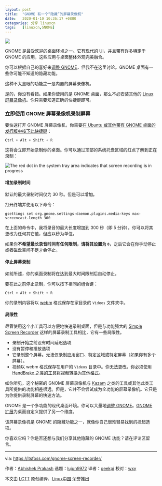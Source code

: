 ```yaml
---
layout: post
title:	"GNOME 有一个“隐藏”的屏幕录像机"
date:	2020-01-10 10:36:17 +0800 
categories:	分享 linuxcn 
tags:	[linuxcn,GNOME]
---
```



![](/Asserts/Images//attachment/album/202001/10/103524bx2wpxee2aefcgww.png)


[GNOME](https://gnome.org/) 是[最受欢迎的桌面环境](https://itsfoss.com/best-linux-desktop-environments/)之一。它有现代的 UI，并且带有许多特定于 GNOME 的应用，这些应用与桌面整体外观完美融合。


你可以根据自己的喜好来[调整 GNOME](https://itsfoss.com/gnome-tweak-tool/)，但我不在这里讨论。GNOME 桌面有一些你可能不知道的隐藏功能。


这种不太显眼的功能之一是内置的屏幕录像机。


是的，你没有看错。如果你使用的是 GNOME 桌面，那么不必安装其他的 [Linux 屏幕录像机](https://itsfoss.com/best-linux-screen-recorders/)。你只需要知道正确的快捷键即可。


### 立即使用 GNOME 屏幕录像机录制屏幕


要快速打开 GNOME 屏幕录像机，你需要[在 Ubuntu 或其他带有 GNOME 桌面的发行版中按下此快捷键](https://itsfoss.com/ubuntu-shortcuts/)：



```
Ctrl + Alt + Shift + R
```

这将会立即开始录制你的桌面。你可以通过顶部的系统托盘区域的红点了解到正在录制：


![The red dot in the system tray area indicates that screen recording is in progress](/Asserts/Images//attachment/album/202001/10/103621nrhgxkhwecx5pnr2.jpg)


#### 增加录制时间


默认的最大录制时间仅为 30 秒。但是可以增加。


打开终端并使用以下命令：



```
gsettings set org.gnome.settings-daemon.plugins.media-keys max-screencast-length 300
```

在上面的命令中，我将录音的最大长度增加到 300 秒（即 5 分钟）。你可以将其更改为任何其它值，但应以秒为单位。


如果你**不希望最长录音时间有任何限制，请将其设置为 `0`**，之后它会在你手动停止或者磁盘空间不足才会停止。


#### 停止屏幕录制


如前所述，你的桌面录制将在达到最大时间限制后自动停止。


要在此之前停止录制，你可以按下相同的组合键：



```
Ctrl + Alt + Shift + R
```

你的录制内容将以 [webm](https://www.webmproject.org/about/) 格式保存在家目录的 `Videos` 文件夹中。


#### 局限性


尽管使用这个小工具可以方便地快速录制桌面，但是与功能强大的 [Simple Screen Recorder](https://itsfoss.com/record-screen-ubuntu-simplescreenrecorder/) 这样的屏幕录制工具相比，它有一些局限性。


* 录制开始之前没有时间延迟选项
* 没有暂停和播放选项
* 它录制整个屏幕。无法仅录制应用窗口、特定区域或特定屏幕（如果你有多个屏幕）。
* 视频以 webm 格式保存在用户的 `Videos` 目录中。你无法更改。你必须使用 [HandBrake 之类的工具将视频转换为其他格式](https://itsfoss.com/handbrake/)。


如你所见，这个秘密的 GNOME 屏幕录像机与 [Kazam](https://itsfoss.com/kazam-screen-recorder/) 之类的工具或其他此类工具所提供的功能相差很远。但是，它并不会尝试成为全功能的屏幕录像机。它只是为你提供录制屏幕的快速方法。


GNOME 是一个多功能的现代桌面环境。你可以大量地[调整 GNOME](https://itsfoss.com/gnome-tweak-tool/)。[GNOME 扩展](https://itsfoss.com/best-gnome-extensions/)为桌面自定义提供了另一个维度。


该屏幕录像机是 GNOME 的隐藏功能之一，就像你自己很难轻易找到的挂起选项。


你喜欢它吗？你是否还想与我们分享其他隐藏的 GNOME 功能？请在评论区留言。




---


via: <https://itsfoss.com/gnome-screen-recorder/>


作者：[Abhishek Prakash](https://itsfoss.com/author/abhishek/) 选题：[lujun9972](https://github.com/lujun9972) 译者：[geekpi](https://github.com/geekpi) 校对：[wxy](https://github.com/wxy)


本文由 [LCTT](https://github.com/LCTT/TranslateProject) 原创编译，[Linux中国](https://linux.cn/) 荣誉推出
